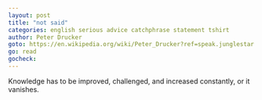 ```yaml
---
layout: post
title: "not said"
categories: english serious advice catchphrase statement tshirt
author: Peter Drucker
goto: https://en.wikipedia.org/wiki/Peter_Drucker?ref=speak.junglestar.org
go: read
gocheck:
---
```

Knowledge has to be improved, challenged, and increased constantly, or it vanishes.
